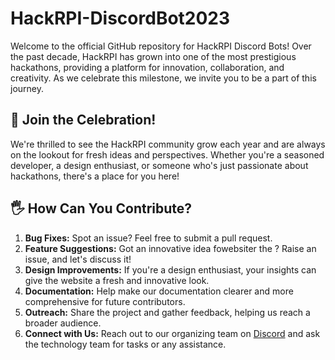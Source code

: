 # HackRPI-DiscordBot2023

Welcome to the official GitHub repository for HackRPI Discord Bots! Over the past decade, HackRPI has grown into one of the most prestigious hackathons, providing a platform for innovation, collaboration, and creativity. As we celebrate this milestone, we invite you to be a part of this journey.

## 🎉 Join the Celebration!

We're thrilled to see the HackRPI community grow each year and are always on the lookout for fresh ideas and perspectives. Whether you're a seasoned developer, a design enthusiast, or someone who's just passionate about hackathons, there's a place for you here!

## 🖐 How Can You Contribute?

1. **Bug Fixes:** Spot an issue? Feel free to submit a pull request.
2. **Feature Suggestions:** Got an innovative idea fowebsiter the ? Raise an issue, and let's discuss it!
3. **Design Improvements:** If you're a design enthusiast, your insights can give the website a fresh and innovative look.
4. **Documentation:** Help make our documentation clearer and more comprehensive for future contributors.
5. **Outreach:** Share the project and gather feedback, helping us reach a broader audience.
6. **Connect with Us:** Reach out to our organizing team on [Discord](https://discord.gg/AmhvA5HKHm) and ask the technology team for tasks or any assistance.